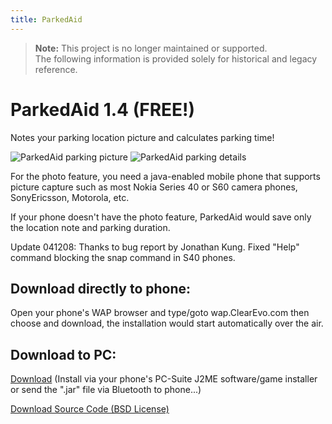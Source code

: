 ```yaml
---
title: ParkedAid
---
```


> **Note:** This project is no longer maintained or supported.  
> The following information is provided solely for historical and legacy reference.


ParkedAid 1.4 (FREE!) 
=====================

Notes your parking location picture and calculates parking time!

![ParkedAid parking picture](jpkss1.JPG) ![ParkedAid parking details](jpkss2.JPG)

For the photo feature, you need a java-enabled mobile phone that supports picture capture such as most Nokia Series 40 or S60 camera phones, SonyEricsson, Motorola, etc.

If your phone doesn't have the photo feature, ParkedAid would save only the location note and parking duration.

Update 041208: Thanks to bug report by Jonathan Kung. Fixed "Help" command blocking the snap command in S40 phones. 


Download directly to phone: 
--------------------------

Open your phone's WAP browser and type/goto wap.ClearEvo.com then choose and download, the installation would start automatically over the air.

Download to PC:   
--------------
[Download](ParkedAid.jar) (Install via your phone's PC-Suite J2ME software/game installer or send the ".jar" file via Bluetooth to phone...)

[Download Source Code (BSD License)](ParkedAid_src.zip)
